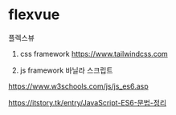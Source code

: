 # flexvue
플렉스뷰

1. css framework
https://www.tailwindcss.com

2. js framework
바닐라 스크립트

https://www.w3schools.com/js/js_es6.asp

https://itstory.tk/entry/JavaScript-ES6-문법-정리




